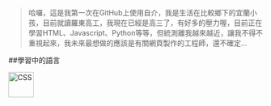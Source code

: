 >哈囉，這是我第一次在GitHub上使用自介，我是生活在比較鄉下的宜蘭小孩，目前就讀羅東高工，我現在已經是高三了，有好多的壓力喔，目前正在學習HTML、Javascript、Python等等，但統測離我越來越近，讓我不得不重視起來，我未來最想做的應該是有關網頁製作的工程師，還不確定... 



##學習中的語言


<a herf = "https://www.w3schools.com/html/html_images.asp">
 <img src="https://upload.wikimedia.org/wikipedia/commons/thumb/d/d5/CSS3_logo_and_wordmark.svg/1200px-CSS3_logo_and_wordmark.svg.png" width = "50" height = "50" alt="CSS" align=center />
 </a>
